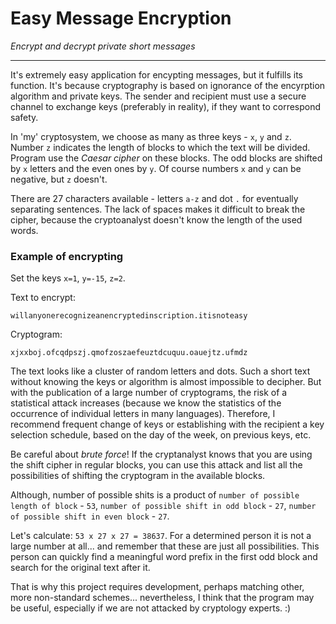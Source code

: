 # Easy Message Encryption
*Encrypt and decrypt private short messages*
________
It's extremely easy application for encypting messages, but it fulfills its function. It's because cryptography is based on ignorance of the encyrption algorithm and private keys. The sender and recipient must use a secure channel to exchange keys (preferably in reality), if they want to correspond safety.

In 'my' cryptosystem, we choose as many as three keys - `x`, `y` and `z`. Number `z` indicates the length of blocks to which the text will be divided. Program use the *Caesar cipher* on these blocks. The odd blocks are shifted by `x` letters and the even ones by `y`. Of course numbers `x` and `y` can be negative, but `z` doesn't.

There are 27 characters available - letters `a-z` and dot `.` for eventually separating sentences. The lack of spaces makes it difficult to break the cipher, because the cryptoanalyst doesn't know the length of the used words.

### Example of encrypting
Set the keys `x=1`, `y=-15`, `z=2`.

Text to encrypt:
```
willanyonerecognizeanencryptedinscription.itisnoteasy
```
Cryptogram:
```
xjxxboj.ofcqdpszj.qmofzoszaefeuztdcuquu.oauejtz.ufmdz
```
The text looks like a cluster of random letters and dots. Such a short text without knowing the keys or algorithm is almost impossible to decipher. But with the publication of a large number of cryptograms, the risk of a statistical attack increases (because we know the statistics of the occurrence of individual letters in many languages). Therefore, I recommend frequent change of keys or establishing with the recipient a key selection schedule, based on the day of the week, on previous keys, etc.

Be careful about *brute force*! If the cryptanalyst knows that you are using the shift cipher in regular blocks, you can use this attack and list all the possibilities of shifting the cryptogram in the available blocks.

Although, number of possible shits is a product of `number of possible length of block` - `53`, `number of possible shift in odd block` - `27`, `number of possible shift in even block` - `27`.

Let's calculate: `53 x 27 x 27 = 38637`. For a determined person it is not a large number at all... and remember that these are just all possibilities. This person can quickly find a meaningful word prefix in the first odd block and search for the original text after it.

That is why this project requires development, perhaps matching other, more non-standard schemes... nevertheless, I think that the program may be useful, especially if we are not attacked by cryptology experts. :)
